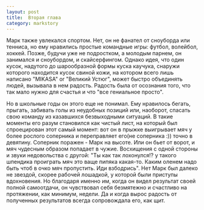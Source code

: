 ```yaml
---
layout: post
title:  Вторая глава
category: markstory
---
```


Марк также увлекался спортом. Нет, он не фанател от сноуборда или тенниса, но ему нравились простые командные игры: футбол, волейбол, хоккей. Позже, будучи уже не подростком, а молодым парнем, он занимался и сноубордом, и скайсерфингом. Однако идея, что один кусок, надутого до шарообразной формы куска каучука, снаружи которого находится кусок свиной кожи, на котором всего лишь написано "MIKASA" or "Великий Устюг", может быстро объединять людей, вызывала в нем радость. Радость была от осознания того, что так мало нужно для счастья и что "все гениальное просто".
    
Но в школьные годы он этого еще не понимал. Ему нравилось бегать, прыгать, забивать голы из неудобных позиций или, наоборот, спасать свою команду из казавшихся безвыходными ситуаций. В такие моменты его разум становился как чистый лист, на который был спроецирован этот самый момент: вот он в прыжке выигрывает мяч у более рослого соперника и переправляет его(не соперника :)) точно в девятину. Соперник поражен - Марк на высоте. Или он бьет от ворот, и мяч чудесным образом попадает в чужие. Восхищения с одной стороны и звуки недовольства с другой: "Ты как так лохонулся!? у такого шпендика проиграть мяч это ваще пипяка какая-то. Каким оленем надо быть чтоб в очко мяч пропустить. Иди взбодрись". Нет Марк был далеко не звездой, скорее рабочей лошадкой, у которой были приступы вдохновения. Но благодаря именно им, когда он видел результат своей полной самоотдачи, он чувствовал себя безмятежно и счастливо на протяжении, как минимум, недели. Да и когда вырос радость от полученных результатов всегда сопровождала его, как щит.
